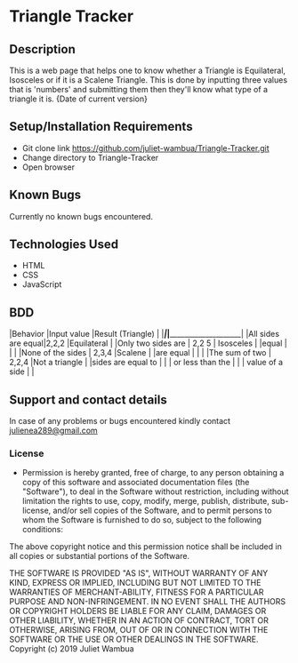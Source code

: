 # Triangle Tracker

## Description
This is a web page that helps one to know whether a Triangle is Equilateral, Isosceles or if it is a Scalene Triangle. This is done by inputting three values that is 'numbers' and submitting them then they'll know what type of a triangle it is.  {Date of current version}

## Setup/Installation Requirements
* Git clone link https://github.com/juliet-wambua/Triangle-Tracker.git
* Change directory to Triangle-Tracker
* Open browser

## Known Bugs
Currently no known bugs encountered.
## Technologies Used
*  HTML
*  CSS
*  JavaScript

## BDD
|Behavior           |Input value          |Result (Triangle)     |
|___________________|_____________________|______________________|
|All sides are equal|2,2,2                |Equilateral           |
|Only two sides are | 2,2 5               | Isosceles            |
|equal              |                     |                      |
|None of the sides  | 2,3,4               |Scalene               |
|are equal          |                     |                      |
|The sum of two     | 2,2,4               |Not a triangle        |
|sides are equal to |                     |                      |
or less than the    |                     |                      |
 value of a side    |                     |                      


## Support and contact details
In case of any problems or bugs encountered kindly contact julienea289@gmail.com

### License
* Permission is hereby granted, free of charge, to any person obtaining a copy of this software and associated documentation files (the "Software"), to deal in the Software without restriction, including without limitation the rights to use, copy, modify, merge, publish, distribute, sub-license, and/or sell copies of the Software, and to permit persons to whom the Software is furnished to do so, subject to the following conditions:

The above copyright notice and this permission notice shall be included in all copies or substantial portions of the Software.

THE SOFTWARE IS PROVIDED "AS IS", WITHOUT WARRANTY OF ANY KIND, EXPRESS OR IMPLIED, INCLUDING BUT NOT LIMITED TO THE WARRANTIES OF MERCHANT-ABILITY, FITNESS FOR A PARTICULAR PURPOSE AND NON-INFRINGEMENT. IN NO EVENT SHALL THE AUTHORS OR COPYRIGHT HOLDERS BE LIABLE FOR ANY CLAIM, DAMAGES OR OTHER LIABILITY, WHETHER IN AN ACTION OF CONTRACT, TORT OR OTHERWISE, ARISING FROM, OUT OF OR IN CONNECTION WITH THE SOFTWARE OR THE USE OR OTHER DEALINGS IN THE SOFTWARE.
Copyright (c) 2019 Juliet Wambua
